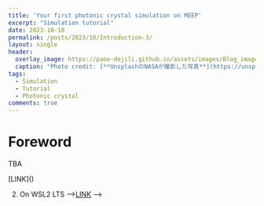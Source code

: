 ```yaml
---
title: 'Your first photonic crystal simulation on MEEP'
excerpt: "Simulation tutorial"
date: 2023-10-18
permalink: /posts/2023/10/Introduction-3/
layout: single
header:
  overlay_image: https://paoe-dejili.github.io/assets/images/Blog_images2.jpg
  caption: "Photo credit: [**UnsplashのNASAが撮影した写真**](https://unsplash.com/ja/%E5%86%99%E7%9C%9F/Q1p7bh3SHj8)"   
tags:
  - Simulation 
  - Tutorial 
  - Photonic crystal 
comments: true
---
```


Foreword
=====

TBA

<!-- 关于Meep的安装问题，建议区查看知乎用户 [knife lee](https://knifelees3.github.io/) 的文章 [Meep教程（1）](https://zhuanlan.zhihu.com/p/162148062)，已经总结的很全面啦。

我稍微添加一点点针对ubuntu下安装Meep的小细节。

As for the installation of the Meep on both ubuntu and windows subsystem (WSL), please check the chinese blog [Meep教程（1）](https://zhuanlan.zhihu.com/p/162148062). VERY HELPFUL. 

Hardware
------
Meep support calculation on multi-core. 

My personal workstation:

CPU: i9-10980XE
RAM: (4 x 32G) 128G DDR4-3200 

Storage: 4TB HDD x2, 1 TB SSD x2

Graphics card: RTX 2080Ti

System: Ubuntu 22.04 LTS

Installation on Ubuntu 22.04 LTS
=====

1. Download miniconda and install

2. Create conda environment and install Peep (parallel Meep)

3. Install jupyter-notebook

4. Run your first simulation

Installation on Windows Subsystem for Linux (WSL2)
=====

1. Download miniconda and install

2. Create conda environment and install Peep (parallel Meep)

3. Install jupyter-notebook

4. Run your first simulation

Check the video
=====

1. On Ubuntu 22.04 LTS -->[LINK]()
2. On WSL2 LTS -->[LINK]() -->

